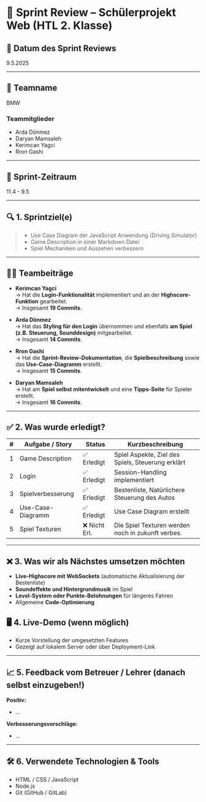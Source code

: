 # 🧾 Sprint Review – Schülerprojekt Web (HTL 2. Klasse)

## 📅 Datum des Sprint Reviews
9.5.2025

---

## 👥 Teamname
BMW

### Teammitglieder
- Arda Dönmez
- Daryan Mamsaleh
- Kerimcan Yagci
- Rron Gashi 

---

## 📌 Sprint-Zeitraum
11.4 - 9.5

---

## 🔍 1. Sprintziel(e)
 
> - Use Case Diagram der JavaScript Anwendung (Driving Simulator)
> - Game Description in einer Markdown Datei
> - Spiel Mechaniken und Aussehen verbessern

---

## 👨‍💻 Teambeiträge

- **Kerimcan Yagci**  
  → Hat die **Login-Funktionalität** implementiert und an der **Highscore-Funktion** gearbeitet.  
  → Insgesamt **19 Commits**.

- **Arda Dönmez**  
  → Hat das **Styling für den Login** übernommen und ebenfalls **am Spiel (z.B. Steuerung, Sounddesign)** mitgearbeitet.  
  → Insgesamt **14 Commits**.

- **Rron Gashi**  
  → Hat die **Sprint-Review-Dokumentation**, die **Spielbeschreibung** sowie das **Use-Case-Diagramm** erstellt.  
  → Insgesamt **15 Commits**.

- **Daryan Mamsaleh**  
  → Hat am **Spiel selbst mitentwickelt** und eine **Tipps-Seite** für Spieler erstellt.  
  → Insgesamt **16 Commits**.

---



## ✅ 2. Was wurde erledigt?

| #  | Aufgabe / Story      | Status        | Kurzbeschreibung                                  |
|----|----------------------|---------------|---------------------------------------------------|
| 1  | Game Description     | ✅ Erledigt   | Spiel Aspekte, Ziel des Spiels, Steuerung erklärt |
| 2  | Login                | ✅ Erledigt   | Session-Handling implementiert                    |
| 3  | Spielverbesserung    | ✅ Erledigt   | Bestenliste, Natürlichere Steuerung des Autos     |
| 4  | Use-Case-Diagramm    | ✅ Erledigt   | Use Case Diagram erstellt                         |
| 5  | Spiel Texturen       | ❌ Nicht Erl. | Die Spiel Texturen werden noch in zukunft verbes. |

---

## ❌ 3. Was wir als Nächstes umsetzen möchten

- **Live-Highscore mit WebSockets** (automatische Aktualisierung der Bestenliste)
- **Soundeffekte und Hintergrundmusik** im Spiel
- **Level-System oder Punkte-Belohnungen** für längeres Fahren
- Allgemeine **Code-Optimierung**

## 🖥️ 4. Live-Demo (wenn möglich)

- Kurze Vorstellung der umgesetzten Features
- Gezeigt auf lokalem Server oder über Deployment-Link

---

## 📈 5. Feedback vom Betreuer / Lehrer (danach selbst einzugeben!)

**Positiv:**  
- …  

**Verbesserungsvorschläge:**  
- …

---

## 🛠️ 6. Verwendete Technologien & Tools

- HTML / CSS / JavaScript   
- Node.js
- Git (GitHub / GitLab)  
